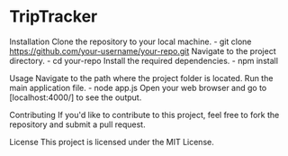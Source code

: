 # TripTracker
Installation
Clone the repository to your local machine. - git clone https://github.com/your-username/your-repo.git
Navigate to the project directory. - cd your-repo
Install the required dependencies. - npm install

Usage
Navigate to the path where the project folder is located.
Run the main application file. - node app.js
Open your web browser and go to [localhost:4000/] to see the output.

Contributing
If you'd like to contribute to this project, feel free to fork the repository and submit a pull request.

License
This project is licensed under the MIT License.
